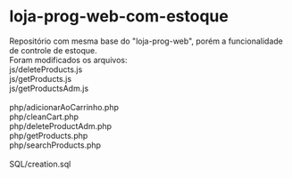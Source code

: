 # loja-prog-web-com-estoque
Repositório com mesma base do "loja-prog-web", porém a funcionalidade de controle de estoque.
<br>
Foram modificados os arquivos:<br>
js/deleteProducts.js<br>
js/getProducts.js<br>
js/getProductsAdm.js<br>
<br>
php/adicionarAoCarrinho.php<br>
php/cleanCart.php<br>
php/deleteProductAdm.php<br>
php/getProducts.php<br>
php/searchProducts.php<br>
<br>
SQL/creation.sql 
